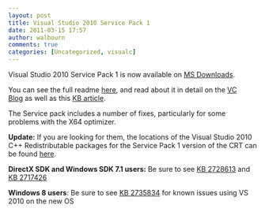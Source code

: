 ```yaml
---
layout: post
title: Visual Studio 2010 Service Pack 1
date: 2011-03-15 17:57
author: walbourn
comments: true
categories: [Uncategorized, visualc]
---
```

<p>Visual Studio 2010 Service Pack 1 is now available on <a title="MS Downloads" href="http://www.microsoft.com/downloads/en/details.aspx?FamilyID=75568aa6-8107-475d-948a-ef22627e57a5&amp;displaylang=en">MS Downloads</a>.</p>
<p>You can see the full readme <a title="MS Downloads" href="http://go.microsoft.com/fwlink/?LinkId=210711">here</a>, and read about it in detail on the <a title="Visual C++ Blog on MSDN" href="http://blogs.msdn.com/b/vcblog/archive/2011/03/10/10139062.aspx">VC Blog</a>&nbsp;as well as this <a href="http://support.microsoft.com/kb/983509">KB article</a>.</p>
<p>The Service pack includes a number of fixes, particularly for some problems with the X64 optimizer.</p>
<p><strong>Update:</strong> If you are looking for them, the locations of the Visual Studio 2010 C++ Redistributable packages for the Service Pack 1 version of the CRT can be found <a href="http://www.microsoft.com/download/en/details.aspx?displaylang=en&amp;id=26999">here</a>.</p>
<p><strong>DirectX SDK and Windows SDK 7.1 users:</strong> Be sure to see <a href="http://support.microsoft.com/kb/2728613">KB 2728613</a>&nbsp;and <a href="http://support.microsoft.com/kb/2717426">KB 2717426</a></p>
<p><strong>Windows 8 users</strong>: Be sure to see <a href="http://support.microsoft.com/kb/2735834">KB 2735834</a> for known issues using VS 2010 on the new OS&nbsp;</p>
